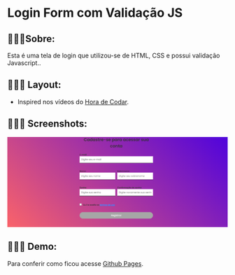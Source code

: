 # Login Form com Validação JS 

## 👩🏽‍💻Sobre:

Esta é uma tela de login que utilizou-se de HTML, CSS e possui validação Javascript..


## 👩🏽‍💻 Layout:

- Inspired nos vídeos do [Hora de Codar](https://github.com/matheusbattisti).

## 👩🏽‍💻 Screenshots:
  <div align="left">
  <img src="https://github.com/palomavila/form-js/blob/main/github/form.png" title="Form-js" />

## 👩🏽‍💻 Demo:
Para conferir como ficou acesse [Github Pages](https://palomavila.github.io/form-js/).

